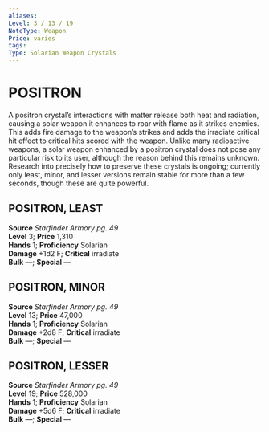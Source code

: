 ```yaml
---
aliases: 
Level: 3 / 13 / 19
NoteType: Weapon
Price: varies
tags: 
Type: Solarian Weapon Crystals
---
```

# POSITRON

A positron crystal’s interactions with matter release both heat and radiation, causing a solar weapon it enhances to roar with flame as it strikes enemies. This adds fire damage to the weapon’s strikes and adds the irradiate critical hit effect to critical hits scored with the weapon. Unlike many radioactive weapons, a solar weapon enhanced by a positron crystal does not pose any particular risk to its user, although the reason behind this remains unknown. Research into precisely how to preserve these crystals is ongoing; currently only least, minor, and lesser versions remain stable for more than a few seconds, though these are quite powerful.  

##  POSITRON, LEAST

**Source** _Starfinder Armory pg. 49_  
**Level** 3; **Price** 1,310  
**Hands** 1; **Proficiency** Solarian  
**Damage** +1d2 F; **Critical** irradiate  
**Bulk** —; **Special** —

##  POSITRON, MINOR

**Source** _Starfinder Armory pg. 49_  
**Level** 13; **Price** 47,000  
**Hands** 1; **Proficiency** Solarian  
**Damage** +2d8 F; **Critical** irradiate  
**Bulk** —; **Special** —

##  POSITRON, LESSER

**Source** _Starfinder Armory pg. 49_  
**Level** 19; **Price** 528,000  
**Hands** 1; **Proficiency** Solarian  
**Damage** +5d6 F; **Critical** irradiate  
**Bulk** —; **Special** —